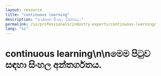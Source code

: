```yaml
---
layout: resource
title: "continuous learning"
description: "සංස්කෘත සිංහල විස්තරය."
permalink: /si/professionals/industry-experts/continuous-learning/
lang: "si"
---
```


# continuous learning\n\nමෙම පිටුව සඳහා සිංහල අන්තර්ගතය.
